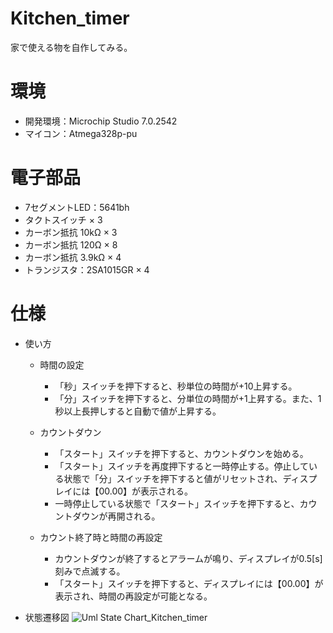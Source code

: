 # Kitchen_timer

家で使える物を自作してみる。


# 環境
* 開発環境：Microchip Studio 7.0.2542
* マイコン：Atmega328p-pu

# 電子部品
* 7セグメントLED：5641bh
* タクトスイッチ × 3
* カーボン抵抗 10kΩ × 3
* カーボン抵抗 120Ω × 8
* カーボン抵抗 3.9kΩ × 4
* トランジスタ：2SA1015GR × 4

# 仕様
* 使い方
  - 時間の設定
    - 「秒」スイッチを押下すると、秒単位の時間が+10上昇する。
    - 「分」スイッチを押下すると、分単位の時間が+1上昇する。また、1秒以上長押しすると自動で値が上昇する。

  - カウントダウン
    - 「スタート」スイッチを押下すると、カウントダウンを始める。
    - 「スタート」スイッチを再度押下すると一時停止する。停止している状態で「分」スイッチを押下すると値がリセットされ、ディスプレイには【00.00】が表示される。
    - 一時停止している状態で「スタート」スイッチを押下すると、カウントダウンが再開される。

  - カウント終了時と時間の再設定
    - カウントダウンが終了するとアラームが鳴り、ディスプレイが0.5[s]刻みで点滅する。
    - 「スタート」スイッチを押下すると、ディスプレイには【00.00】が表示され、時間の再設定が可能となる。

* 状態遷移図
![Uml State Chart_Kitchen_timer](https://user-images.githubusercontent.com/61465092/111067222-a2a5b980-8506-11eb-8ee8-04d1a45f2230.png)

